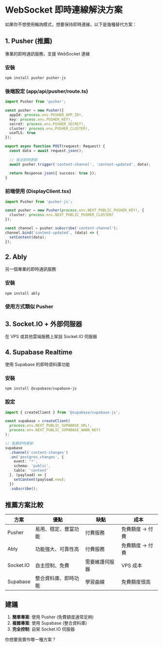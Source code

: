 # WebSocket 即時連線解決方案

如果你不想使用輪詢模式，想要保持即時連線，以下是幾種替代方案：

## 1. Pusher (推薦)
專業的即時通訊服務，支援 WebSocket 連線

### 安裝
```bash
npm install pusher pusher-js
```

### 後端設定 (app/api/pusher/route.ts)
```typescript
import Pusher from 'pusher';

const pusher = new Pusher({
  appId: process.env.PUSHER_APP_ID!,
  key: process.env.PUSHER_KEY!,
  secret: process.env.PUSHER_SECRET!,
  cluster: process.env.PUSHER_CLUSTER!,
  useTLS: true
});

export async function POST(request: Request) {
  const data = await request.json();
  
  // 發送即時更新
  await pusher.trigger('content-channel', 'content-updated', data);
  
  return Response.json({ success: true });
}
```

### 前端使用 (DisplayClient.tsx)
```typescript
import Pusher from 'pusher-js';

const pusher = new Pusher(process.env.NEXT_PUBLIC_PUSHER_KEY!, {
  cluster: process.env.NEXT_PUBLIC_PUSHER_CLUSTER!
});

const channel = pusher.subscribe('content-channel');
channel.bind('content-updated', (data) => {
  setContent(data);
});
```

## 2. Ably
另一個專業的即時通訊服務

### 安裝
```bash
npm install ably
```

### 使用方式類似 Pusher

## 3. Socket.IO + 外部伺服器
在 VPS 或其他雲端服務上架設 Socket.IO 伺服器

## 4. Supabase Realtime
使用 Supabase 的即時資料庫功能

### 安裝
```bash
npm install @supabase/supabase-js
```

### 設定
```typescript
import { createClient } from '@supabase/supabase-js';

const supabase = createClient(
  process.env.NEXT_PUBLIC_SUPABASE_URL!,
  process.env.NEXT_PUBLIC_SUPABASE_ANON_KEY!
);

// 監聽即時更新
supabase
  .channel('content-changes')
  .on('postgres_changes', {
    event: '*',
    schema: 'public',
    table: 'content'
  }, (payload) => {
    setContent(payload.new);
  })
  .subscribe();
```

## 推薦方案比較

| 方案 | 優點 | 缺點 | 成本 |
|------|------|------|------|
| Pusher | 易用、穩定、豐富功能 | 付費服務 | 免費額度 → 付費 |
| Ably | 功能強大、可靠性高 | 付費服務 | 免費額度 → 付費 |
| Socket.IO | 自主控制、免費 | 需要維護伺服器 | VPS 成本 |
| Supabase | 整合資料庫、即時功能 | 學習曲線 | 免費額度很高 |

## 建議
1. **簡單專案**: 使用 Pusher (免費額度通常足夠)
2. **複雜專案**: 使用 Supabase (整合資料庫)
3. **完全控制**: 自架 Socket.IO 伺服器

你想要我實作哪一種方案？